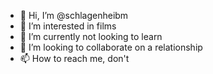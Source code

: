 - 👋 Hi, I’m @schlagenheibm
- 👀 I’m interested in films
- 🌱 I’m currently not looking to learn 
- 💞️ I’m looking to collaborate on a relationship
- 📫 How to reach me, don't

<!---
schlagenheibm/schlagenheibm is a ✨ special ✨ repository because its `README.md` (this file) appears on your GitHub profile.
You can click the Preview link to take a look at your changes.
--->
